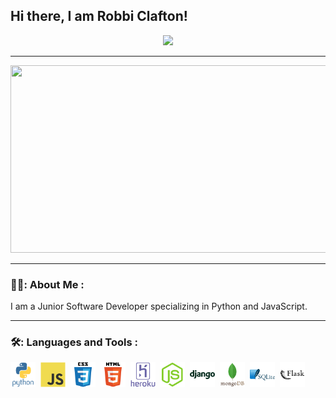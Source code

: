 ## Hi there, I am Robbi Clafton!

<div id="header" align="center">
  <img src="https://media.giphy.com/media/J1Qp5WXgzdG6eZrxHn/giphy.gif" width="100"/>
  </div>
  
---

<div align="center">
  <img src="https://media.giphy.com/media/dWesBcTLavkZuG35MI/giphy.gif" width="600" height="300"/>
</div>

---

### 👩‍💻: About Me :

I am a Junior Software Developer specializing in Python and JavaScript. 

---

### 🛠️: Languages and Tools :
<div>
  <img src="https://github.com/devicons/devicon/blob/master/icons/python/python-original-wordmark.svg" title"Python" alt="Python" width="40" height="40"/>&nbsp;
  <img src="https://github.com/devicons/devicon/blob/master/icons/javascript/javascript-original.svg" title"JavaScript" alt="JavaScript" width="40" height="40"/>&nbsp;
  <img src="https://github.com/devicons/devicon/blob/master/icons/css3/css3-original-wordmark.svg" title"CSS" alt="CSS" width="40" height="40"/>&nbsp;
  <img src="https://github.com/devicons/devicon/blob/master/icons/html5/html5-original-wordmark.svg" title"HTML" alt="HTML" width="40" height="40"/>&nbsp;
  <img src="https://github.com/devicons/devicon/blob/master/icons/heroku/heroku-original-wordmark.svg" title"Heroku" alt="Heroku" width="40" height="40"/>&nbsp;
  <img src="https://github.com/devicons/devicon/blob/master/icons/nodejs/nodejs-original.svg" title"Node" alt="Node" width="40" height="40"/>&nbsp;
  <img src="https://github.com/devicons/devicon/blob/master/icons/django/django-plain-wordmark.svg" title"Django" alt="Django" width="40" height="40"/>&nbsp;
  <img src="https://github.com/devicons/devicon/blob/master/icons/mongodb/mongodb-original-wordmark.svg" title"MongoDB" alt="MongoDB" width="40" height="40"/>&nbsp;
  <img src="https://github.com/devicons/devicon/blob/master/icons/sqlite/sqlite-original-wordmark.svg" title"SQL" alt="SQL" width="40" height="40"/>&nbsp;
  <img src="https://github.com/devicons/devicon/blob/master/icons/flask/flask-original-wordmark.svg" title"Flask" alt="Flask" width="40" height="40"/>&nbsp;
  
  </div>

<!--
**RobbiC13/RobbiC13** is a ✨ _special_ ✨ repository because its `README.md` (this file) appears on your GitHub profile.

Here are some ideas to get you started:

- 🔭 I’m currently working on ...
- 🌱 I’m currently learning ...
- 👯 I’m looking to collaborate on ...
- 🤔 I’m looking for help with ...
- 💬 Ask me about ...
- 📫 How to reach me: ...
- 😄 Pronouns: ...
- ⚡ Fun fact: ...
-->
